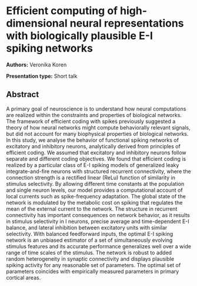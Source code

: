 # Efficient computing of high-dimensional neural representations with biologically plausible E-I spiking networks

**Authors:** Veronika Koren

**Presentation type:** Short talk

## Abstract

A primary goal of neuroscience is to understand  how neural computations are realized within the constraints and properties of biological networks. 
The framework of efficient coding with spikes previously suggested a theory of how neural networks might compute behaviorally relevant signals, but did not account for many biophysical properties of biological networks. In this study, we analyse the behavior of functional spiking networks of excitatory and inhibitory neurons, analytically derived from principles of efficient coding. We assumed that excitatory and inhibitory neurons follow separate and different coding objectives. We found that efficient coding is realized by a particular class of E-I spiking models of generalized leaky integrate-and-fire neurons with structured recurrent connectivity, where the  connection strength is a rectified linear (ReLu) function of similarity in stimulus selectivity. By allowing different time constants at the population and single neuron levels, our model provides a computational account of local currents such as spike-frequency adaptation. The global state of the network is modulated by the metabolic cost on spiking that regulates the mean of the external current to the network. The structure in recurrent connectivity has important consequences on network behavior, as it results in stimulus selectivity in I neurons, precise average and time-dependent E-I balance, and lateral inhibition between excitatory units with similar selectivity. With balanced feedforward inputs, the optimal E-I spiking network is an unbiased estimator of a set of simultaneously evolving stimulus features and its accurate performance generalizes well over a wide range of time scales of the stimulus. The network is robust to added random heterogeneity in synaptic connectivity and displays plausible spiking activity for any reasonable set of parameters. The optimal set of parameters coincides with empirically measured parameters in primary cortical areas. 